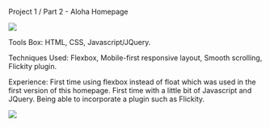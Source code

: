 Project 1 / Part 2 - Aloha Homepage

![](https://s29.postimg.org/o7qk53nfr/Screen_Shot_2017_02_06_at_22_16_43.png)


Tools Box:
HTML, CSS, Javascript/JQuery.



Techniques Used:
Flexbox, Mobile-first responsive layout, Smooth scrolling, Flickity plugin.


Experience:
First time using flexbox instead of float which was used in the first version of this homepage. 
First time with a little bit of Javascript and JQuery. 
Being able to incorporate a plugin such as Flickity.

![](https://s30.postimg.org/wtsjkzyn5/Screen_Shot_2017_02_06_at_22_20_50.png)


